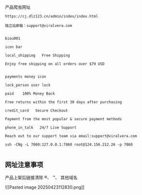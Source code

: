 
产品爬虫网址
```text
https://cj.dlz123.cn/admin/index/index.html
```


```text
独立站邮箱：support@viralvera.com


biou001

icon bar

local_shipping   Free Shipping

Enjoy free shipping on all orders over $79 USD


payments money icon

lock_person user lock

paid    100% Money Back
		
Free returns within the first 30 days after purchasing

credit_card   Secure Checkout

Payment from the most popular & secure payment methods

phone_in_talk   24/7 Live Support

Reach out to our support team via email:support@viralvera.com

ssh -CNg -L 7860:127.0.0.1:7860 root@124.156.212.26 -p 7860


```



## 网址注意事项

产品上架后链接清除 ®、 ™、 其他域名

![[Pasted image 20250423112830.png]]
